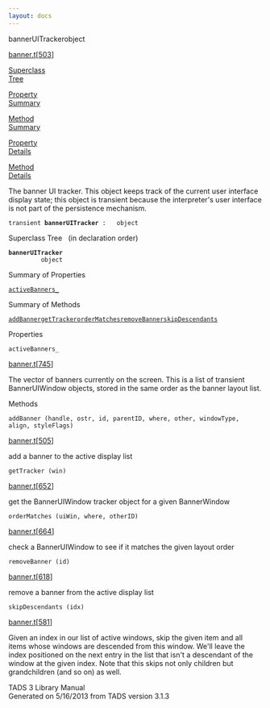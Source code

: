 ```yaml
---
layout: docs
---
```

<span class="title">bannerUITracker</span><span class="type">object</span>

[banner.t](../file/banner.t.html)\[[503](../source/banner.t.html#503)\]

[Superclass  
Tree](#_SuperClassTree_)

[Property  
Summary](#_PropSummary_)

[Method  
Summary](#_MethodSummary_)

[Property  
Details](#_Properties_)

[Method  
Details](#_Methods_)

<div class="fdesc">

The banner UI tracker. This object keeps track of the current user
interface display state; this object is transient because the
interpreter's user interface is not part of the persistence mechanism.

`transient `**`bannerUITracker`**` :   object`

</div>

<span id="_SuperClassTree_"></span>

<div class="mjhd">

<span class="hdln">Superclass Tree</span>   (in declaration order)

</div>

**`bannerUITracker`**  
`         object`  
<span id="_PropSummary_"></span>

<div class="mjhd">

<span class="hdln">Summary of Properties</span>  

</div>

[`activeBanners_`](#activeBanners_)

<span id="_MethodSummary_"></span>

<div class="mjhd">

<span class="hdln">Summary of Methods</span>  

</div>

[`addBanner`](#addBanner)[`getTracker`](#getTracker)[`orderMatches`](#orderMatches)[`removeBanner`](#removeBanner)[`skipDescendants`](#skipDescendants)

<span id="_Properties_"></span>

<div class="mjhd">

<span class="hdln">Properties</span>  

</div>

<span id="activeBanners_"></span>

`activeBanners_`

[banner.t](../file/banner.t.html)\[[745](../source/banner.t.html#745)\]

<div class="desc">

The vector of banners currently on the screen. This is a list of
transient BannerUIWindow objects, stored in the same order as the banner
layout list.

</div>

<span id="_Methods_"></span>

<div class="mjhd">

<span class="hdln">Methods</span>  

</div>

<span id="addBanner"></span>

`addBanner (handle, ostr, id, parentID, where, other, windowType, align, styleFlags)`

[banner.t](../file/banner.t.html)\[[505](../source/banner.t.html#505)\]

<div class="desc">

add a banner to the active display list

</div>

<span id="getTracker"></span>

`getTracker (win)`

[banner.t](../file/banner.t.html)\[[652](../source/banner.t.html#652)\]

<div class="desc">

get the BannerUIWindow tracker object for a given BannerWindow

</div>

<span id="orderMatches"></span>

`orderMatches (uiWin, where, otherID)`

[banner.t](../file/banner.t.html)\[[664](../source/banner.t.html#664)\]

<div class="desc">

check a BannerUIWindow to see if it matches the given layout order

</div>

<span id="removeBanner"></span>

`removeBanner (id)`

[banner.t](../file/banner.t.html)\[[618](../source/banner.t.html#618)\]

<div class="desc">

remove a banner from the active display list

</div>

<span id="skipDescendants"></span>

`skipDescendants (idx)`

[banner.t](../file/banner.t.html)\[[581](../source/banner.t.html#581)\]

<div class="desc">

Given an index in our list of active windows, skip the given item and
all items whose windows are descended from this window. We'll leave the
index positioned on the next entry in the list that isn't a descendant
of the window at the given index. Note that this skips not only children
but grandchildren (and so on) as well.

</div>

<div class="ftr">

TADS 3 Library Manual  
Generated on 5/16/2013 from TADS version 3.1.3

</div>
